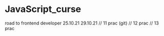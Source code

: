 # JavaScript_curse
road to frontend developer 
25.10.21 
29.10.21
// 11 prac (git)
// 12 prac
// 13 prac

